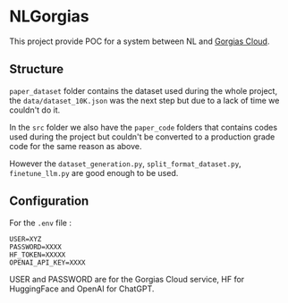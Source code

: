 # NLGorgias

This project provide POC for a system between NL and [Gorgias Cloud](http://gorgiasb.tuc.gr/GorgiasCloud.html).

## Structure

`paper_dataset` folder contains the dataset used during the whole project, the `data/dataset_10K.json` was the next step but due to a lack of time we couldn't do it.

In the `src` folder we also have the `paper_code` folders that contains codes used during the project but couldn't be converted to a production grade code for the same reason as above.

However the `dataset_generation.py`, `split_format_dataset.py`, `finetune_llm.py` are good enough to be used.

## Configuration
For the `.env` file :
```
USER=XYZ
PASSWORD=XXXX
HF_TOKEN=XXXXX
OPENAI_API_KEY=XXXX
```
USER and PASSWORD are for the Gorgias Cloud service, HF for HuggingFace and OpenAI for ChatGPT.